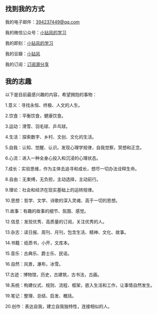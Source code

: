 ## 找到我的方式

我的电子邮件：394237449@qq.com

我的微信公众号：[小钻风的学习](https://mp.weixin.qq.com/s/dqYsw6BbwycqYgG9doluOA)

我的即刻：[小钻风的学习](https://m.okjike.com/originalPosts/6435962fcb71c55b12f94972?s=ewoidSI6ICI1OTU5MDMzZWU1MGUzYTAwMTI5MDk0ZWYiCn0=)

我的豆瓣：[小钻风](https://www.douban.com/people/133233089/?_i=9084343-VF3QIj)

我的订阅：[订阅源分享](https://xzfjerry.github.io/post/fen-xiang-wo-de-ding-yue-yuan.html)

## 我的志趣

以下是目前最感兴趣的内容，希望拥抱的事物：

1.意义：寻找永恒、终极、人文的人生。

2.饮食：平衡饮食，健康饮食。

3.运动：滑雪、羽毛球、乒乓球。

4.生活：探索数字、乡村、文创、文化的生活。 

5.自我：认知、觉醒、认识。发现心理学规律，自我觉察，冥想和正念。

6.心流：进入一种全身心投入和沉浸的心理状态。

7.成长：实验思维，作为主体去追寻和成长，想尽一切办法诠释生命。

8.自由：无束缚，无负担，主动选择，主动前行。

9.理论：社会和经济在现实基础上的运转规律。

10.思想：哲学、文学、诗歌的深入灵魂、高于一切的思想。

11.故事：有趣的故事的细节、氛围、感觉。

12.信息：发现优秀、高质量的订阅，关注优秀的人。

13.杂志：读日报、周刊、月刊，包含生活、精神、文化、故事。

14.书籍：纸质书，小开，文库本。

15.音乐：古典乐、爵士乐、民谣。

16.自然：风景，瀑布，冰雪。

17.古迹：博物馆，历史，古建筑，古书法，古画。

18.系统：构建仪式、规则、流程、框架，嵌入生活和工作，让事情自然发生。

19.笔记：整理、总结、启发、概括。

20.创作：表达自我，建立自我独特性，连接相似的人。